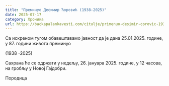 ```yaml
---
title: "Преминуо Десимир Ћоровић (1938-2025)"
date: 2025-07-17
category: Хроника
url: https://backapalankavesti.com/citulje/primenuo-desimir-corovic-1938-2025/
---
```


Са искреном тугом обавештавамо јавност да је дана 25.01.2025. године, у 87. години живота преминуо

(1938 -2025)

Сахрана ће се одржати у недељу, 26. јануара 2025. године, у 12 часова, на гробљу у Новој Гајдобри.

Породица
